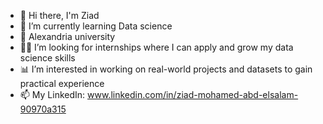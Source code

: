 
- 👋 Hi there, I'm Ziad
- 🌱 I’m currently learning Data science
- 🏫 Alexandria university
- 👨‍💼 I’m looking for internships where I can apply and grow my data science skills  
- 📊 I’m interested in working on real-world projects and datasets to gain practical experience
- 📫 My LinkedIn: www.linkedin.com/in/ziad-mohamed-abd-elsalam-90970a315

